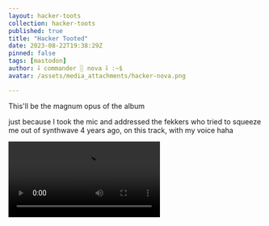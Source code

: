 ```yaml
---
layout: hacker-toots
collection: hacker-toots
published: true
title: "Hacker Tooted"
date: 2023-08-22T19:38:29Z
pinned: false
tags: [mastodon]
author: ⸸ commander ░ nova ⸸ :~$
avatar: /assets/media_attachments/hacker-nova.png

---
```


<p>This&#39;ll be the magnum opus of the album</p><p>just because I took the mic and addressed the fekkers who tried to squeeze me out of synthwave 4 years ago, on this track, with my voice haha</p>

![media](/assets/media_attachments/files/110/934/956/799/589/985/original/fc70265a711941f4.mp4)
